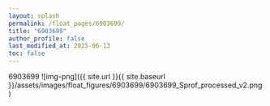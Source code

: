 ```yaml
---
layout: splash
permalink: /float_pages/6903699/
title: "6903699"
author_profile: false
last_modified_at: 2025-06-13
toc: false
---
```

 
6903699
![img-png]({{ site.url }}{{ site.baseurl }}/assets/images/float_figures/6903699/6903699_Sprof_processed_v2.png)